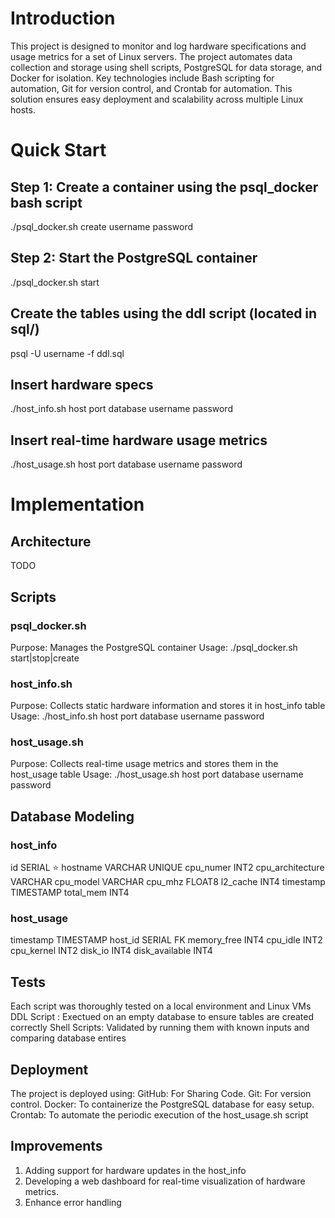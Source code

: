 # Introduction
This project is designed to monitor and log hardware specifications and usage metrics for a set of Linux servers. The project automates data collection and storage using shell scripts, PostgreSQL for data storage, and Docker for isolation. Key technologies include Bash scripting for automation, Git for version control, and Crontab for automation. This solution ensures easy deployment and scalability across multiple Linux hosts.

# Quick Start
## Step 1: Create a container using the psql_docker bash script
./psql_docker.sh create username password

## Step 2: Start the PostgreSQL container
./psql_docker.sh start

## Create the tables using the ddl script (located in sql/)
psql -U username -f ddl.sql

## Insert hardware specs
./host_info.sh host port database username password 

## Insert real-time hardware usage metrics 
./host_usage.sh host port database username password

# Implementation
## Architecture
TODO

## Scripts
### psql_docker.sh
Purpose: Manages the PostgreSQL container
Usage: ./psql_docker.sh start|stop|create
### host_info.sh
Purpose: Collects static hardware information and stores it in host_info table
Usage: ./host_info.sh host port database username password
### host_usage.sh
Purpose: Collects real-time usage metrics and stores them in the host_usage table
Usage: ./host_usage.sh host port database username password

## Database Modeling
### host_info
id SERIAL ⭐
hostname VARCHAR UNIQUE 
cpu_numer INT2
cpu_architecture VARCHAR
cpu_model VARCHAR
cpu_mhz FLOAT8
l2_cache INT4
timestamp TIMESTAMP
total_mem INT4

### host_usage
timestamp TIMESTAMP
host_id SERIAL FK
memory_free INT4
cpu_idle INT2
cpu_kernel INT2
disk_io INT4
disk_available INT4

## Tests
Each script was thoroughly tested on a local environment and Linux VMs
DDL Script : Exectued on an empty database to ensure tables are created correctly
Shell Scripts: Validated by running them with known inputs and comparing database entires

## Deployment
The project is deployed using:
GitHub: For Sharing Code.
Git: For version control.
Docker: To containerize the PostgreSQL database for easy setup.
Crontab: To automate the periodic execution of the host_usage.sh script

## Improvements
1. Adding support for hardware updates in the host_info
2. Developing a web dashboard for real-time visualization of hardware metrics.
3. Enhance error handling
